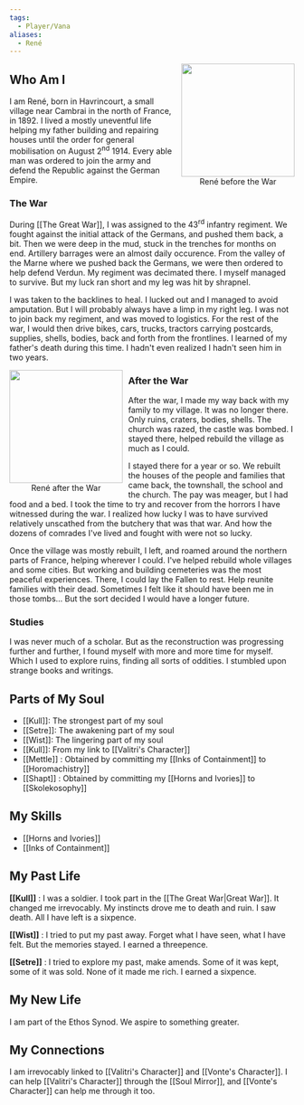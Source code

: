 ```yaml
---
tags:
  - Player/Vana
aliases:
  - René
---
```


<div style="float:right; padding-left: 10px;margin:0;text-align:center;">
<img src="/Characters/files/jeune_poilu-1.jpg"  width=200/><br>
René before the War
</div>

## Who Am I

I am René, born in Havrincourt, a small village near Cambrai in the north of France, in 1892. I lived a mostly uneventful life helping my father building and repairing houses until the order for general mobilisation on August 2<sup>nd</sup> 1914. Every able man was ordered to join the army and defend the Republic against the German Empire.

### The War

During [[The Great War]], I was assigned to the 43<sup>rd</sup> infantry regiment. We fought against the initial attack of the Germans, and pushed them back, a bit. Then we were deep in the mud, stuck in the trenches for months on end. Artillery barrages were an almost daily occurence. From the valley of the Marne where we pushed back the Germans, we were then ordered to help defend Verdun. My regiment was decimated there. I myself managed to survive. But my luck ran short and my leg was hit by shrapnel.

I was taken to the backlines to heal. I lucked out and I managed to avoid amputation. But I will probably always have a limp in my right leg. I was not to join back my regiment, and was moved to logistics. For the rest of the war, I would then drive bikes, cars, trucks, tractors carrying postcards, supplies, shells, bodies, back and forth from the frontlines. I learned of my father's death during this time. I hadn't even realized I hadn't seen him in two years.

<div style="float:left; padding-right: 10px;margin:0;text-align:center;">
<img src="/Characters/files/rene.jpg"  width=200/><br>
René after the War
</div>

### After the War

After the war, I made my way back with my family to my village. It was no longer there. Only ruins, craters, bodies, shells. The church was razed, the castle was bombed. I stayed there, helped rebuild the village as much as I could.

I stayed there for a year or so. We rebuilt the houses of the people and families that came back, the townshall, the school and the church. The pay was meager, but I had food and a bed. I took the time to try and recover from the horrors I have witnessed during the war. I realized how lucky I was to have survived relatively unscathed from the butchery that was that war. And how the dozens of comrades I've lived and fought with were not so lucky.

Once the village was mostly rebuilt, I left, and roamed around the northern parts of France, helping wherever I could. I've helped rebuild whole villages and some cities. But working and building cemeteries was the most peaceful experiences. There, I could lay the Fallen to rest. Help reunite families with their dead. Sometimes I felt like it should have been me in those tombs... But the sort decided I would have a longer future.

### Studies

I was never much of a scholar. But as the reconstruction was progressing further and further, I found myself with more and more time for myself. Which I used to explore ruins, finding all sorts of oddities. I  stumbled upon strange books and writings.

## Parts of My Soul

* [[Kull]]: The strongest part of my soul
* [[Setre]]: The awakening part of my soul
* [[Wist]]: The lingering part of my soul
* [[Kull]]: From my link to [[Valitri's Character]]
* [[Mettle]] : Obtained by committing my [[Inks of Containment]] to [[Horomachistry]]
* [[Shapt]] : Obtained by committing my [[Horns and Ivories]] to [[Skolekosophy]]
 
## My Skills

* [[Horns and Ivories]]
* [[Inks of Containment]]

## My Past Life

**[[Kull]]** : I was a soldier. I took part in the [[The Great War|Great War]]. It changed me irrevocably. My instincts drove me to death and ruin. I saw death. All I have left is a sixpence.

**[[Wist]]** : I tried to put my past away. Forget what I have seen, what I have felt. But the memories stayed. I earned a threepence.

**[[Setre]]** : I tried to explore my past, make amends. Some of it was kept, some of it was sold. None of it made me rich. I earned a sixpence.

## My New Life

I am part of the Ethos Synod. We aspire to something greater.

## My Connections

I am irrevocably linked to [[Valitri's Character]] and [[Vonte's Character]]. I can help [[Valitri's Character]] through the [[Soul Mirror]], and [[Vonte's Character]] can help me through it too.

